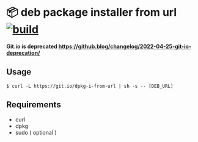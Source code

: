 # :package: deb package installer from url [![build](https://github.com/k1LoW/dpkg-i-from-url/actions/workflows/ci.yml/badge.svg)](https://github.com/k1LoW/dpkg-i-from-url/actions)

**Git.io is deprecated https://github.blog/changelog/2022-04-25-git-io-deprecation/**

## Usage

``` console
$ curl -L https://git.io/dpkg-i-from-url | sh -s -- [DEB_URL]
```

## Requirements

- curl
- dpkg
- sudo ( optional )
